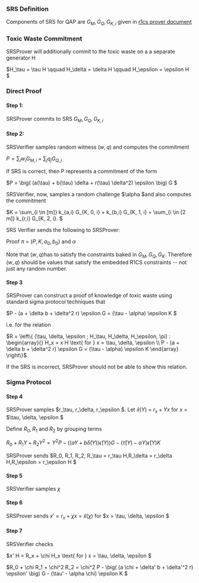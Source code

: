 ### SRS Definition

Components of SRS for QAP are $G_M, G_Q, G_{K,i}$ given in [r1cs prover document](./r1cs_prover.md)

### Toxic Waste Commitment

SRSProver will additionally commit to the toxic waste on a a separate generator H

$H_\tau = \tau H \qquad H_\delta = \delta H \qquad H_\epsilon = \epsilon H $

### Direct Proof

#### Step 1:

SRSProver commits to SRS $G_M, G_Q, G_{K,i}$

#### Step 2:

SRSVerifier samples random witness $(w, q)$ and computes the commitment

$P = \sum_{i} w_i G_{M,i} + \sum_{j} q_j G_{Q,j}$

If SRS is correct, then P represents a commitment of the form

$P = \big( (a(\tau) + b(\tau) \delta + r(\tau) \delta^2) \epsilon \big) G $

SRSVerifier, now, samples a random challenge $\alpha $and also computes the commitment 

$K = \sum_{i \in [m]} k_{a,i} G_{K, 0, i} + k_{b,i} G_{K, 1, i} + \sum_{i \in [2 m]} k_{r,i} G_{K, 2, i}. $

SRS Verifier sends the following to SRSProver:

Proof $\pi$ = $(P, K, a_0, b_0)$ and $\alpha$

Note that $(w, q)$has to satisfy the constraints baked in $G_M, G_Q, G_K$. Therefore $(w, q)$ should be values that satisfy the embedded R1CS constraints -- not just any random number.

#### Step 3

SRSProver can construct a proof of knowledge of toxic waste using standard sigma protocol techniques that

$P - (a + \delta b + \delta^2 r) \epsilon G = (\tau - \alpha) \epsilon K $

i.e. for the relation

$R = \left\{ (\tau, \delta, \epsilon ; H_\tau, H_\delta, H_\epsilon, \pi) : \begin{array}{} H_x = x H \text{ for } x = \tau, \delta, \epsilon \\ P - (a + \delta b + \delta^2 r) \epsilon G = (\tau - \alpha) \epsilon K \end{array} \right\}$

If the SRS is incorrect, SRSProver should not be able to show this relation.

### Sigma Protocol

#### Step 4

SRSProver samples $r_\tau, r_\delta, r_\epsilon $. Let $\hat{x}(Y)$ = $r_x + Y x$ for $x$ = $\tau, \delta, \epsilon $

Define $R_0, R_1$ and $R_2$ by grouping terms

$R_0 + R_1 Y + R_2 Y^2 = Y^2 P - \big( (a Y + b \hat{\delta}(Y)) \hat{\epsilon}(Y) \big) G - (\hat{\tau}(Y) - \alpha Y) \hat{\epsilon}(Y) K$

SRSProver sends $R_0, R_1, R_2, R_\tau = r_\tau H,R_\delta = r_\delta H,R_\epsilon = r_\epsilon H $

#### Step 5

SRSVerifier samples $\chi$

#### Step 6

SRSProver sends $x' = r_x + \chi x$ = $\hat{x}(\chi)$ for $x = \tau, \delta, \epsilon $


#### Step 7

SRSVerifier checks

$x' H = R_x + \chi H_x \text{ for } x = \tau, \delta, \epsilon $

$R_0 + \chi R_1 + \chi^2 R_2 = \chi^2 P - \big( (a \chi + \delta' b + \delta'^2 r) \epsilon' \big) G - (\tau' - \alpha \chi) \epsilon K $